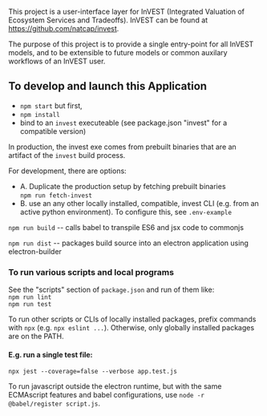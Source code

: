 This project is a user-interface layer for InVEST (Integrated Valuation of
Ecosystem Services and Tradeoffs).
InVEST can be found at https://github.com/natcap/invest.

The purpose of this project is to provide a single entry-point for all
InVEST models, and to be extensible to future models or common auxilary
workflows of an InVEST user.

## To develop and launch this Application

* `npm start`  but first,
* `npm install`  
* bind to an `invest` executeable (see package.json "invest" for a compatible version)

In production, the invest exe comes from prebuilt binaries that are an artifact of the `invest` build process.  

For development, there are options:  
* A. Duplicate the production setup by fetching prebuilt binaries  
`npm run fetch-invest` 
* B. use an any other locally installed, compatible, invest CLI (e.g. from an active python environment). To configure this, see `.env-example`


`npm run build`  -- calls babel to transpile ES6 and jsx code to commonjs

`npm run dist`  -- packages build source into an electron application using electron-builder


### To run various scripts and local programs
See the "scripts" section of `package.json` and run of them like:  
`npm run lint`  
`npm run test`  

To run other scripts or CLIs of locally installed packages, 
prefix commands with `npx` (e.g. `npx eslint ...`). Otherwise, only
globally installed packages are on the PATH. 

#### E.g. run a single test file:
`npx jest --coverage=false --verbose app.test.js`  

To run javascript outside the electron runtime, but with the same ECMAscript features and babel configurations, use `node -r @babel/register script.js`.  

